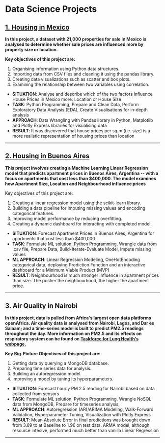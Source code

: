 # Data Science Projects

## [1. Housing in Mexico](https://github.com/BearsOnMars/Data-Science-Projects/tree/main/1.%20Housing%20in%20Mexico)
**In this project, a dataset with 21,000 properties for sale in Mexico is analysed to determine whether sale prices are influenced more by property size or location.**

**Key objectives of this project are:**

1. Organising information using Python data structures.
2. Importing data from CSV files and cleaning it using the pandas library.
3. Creating data visualizations such as scatter and box plots.
4. Examining the relationship between two variables using correlation.

* **SITUATION**: Analyse and describe which of the two factors influence House Prices in Mexico more: Location or House Size
* **TASK**: Python Programming, Prepare and Clean Data, Perform Exploratory Data Analysis (EDA), Create Visualisations for in-depth analysis
* **APPROACH**: Data Wrangling with Pandas library in Python, Matplotlib and Plotly Express libraries for visualising data
* **RESULT**: It was discovered that house prices per sq.m (i.e. size) is a more realistic representation of housing prices than location
---------------------------------------------------------------------------------------------------------

## [2. Housing in Buenos Aires](https://github.com/BearsOnMars/Data-Science-Projects/tree/main/2.%20Housing%20in%20Buenos%20Aires)
**This project involves creating a Machine Learning Linear Regression model that predicts apartment prices in Buenos Aires, Argentina -- with a focus on apartments that cost less than $400,000. The model examines how Apartment Size, Location and Neighbourhood influence prices**

Key objectives of this project are:

1. Creating a linear regression model using the scikit-learn library.
2. Building a data pipeline for imputing missing values and encoding categorical features.
3. Improving model performance by reducing overfitting.
4. Creating a dynamic dashboard for interacting with completed model.

* **SITUATION**: Forecast Apartment Prices in Buenos Aires, Argentina for apartments that cost less than $400,000
* **TASK**: Formulate ML solution, Python Programming, Wrangle data from .csv file, Prepare Data, Build-Iterate-Evaluate Model, Impute missing values
* **ML APPROACH**: Linear Regression Modeling, OneHotEncoding categorical data, deploying Prediction Function and an interactive dashboard for a Minimum Viable Product (MVP)
* **RESULT**: Neighbourhood is much stronger influence in apartment prices than size. The posher the neighbourhood, the higher the apartment price.
---------------------------------------------------------------------------------------------------------

## 3. Air Quality in Nairobi
**In this project, data is pulled from Africa's largest open data platforms openAfrica. Air quality data is analysed from Nairobi, Lagos, and Dar es Salaam; and a time-series model is built to predict PM2.5 readings throughout the day. More information on PM2.5 and its effects on respiratory system can be found on [Taskforce for Lung Health's webpage.](https://www.blf.org.uk/taskforce/data-tracker/air-quality/pm25)**

**Key Big-Picture Objectives of this project are:**

1. Getting data by querying a MongoDB database.
2. Preparing time series data for analysis.
3. Building an autoregression model.
4. Improving a model by tuning its hyperparameters.

* **SITUATION**: Forecast hourly PM 2.5 reading for Nairobi based on data collected from sensors
* **TASK**: Formulate ML solution, Python Programming, Wrangle NoSQL data from MongoDB, Prepare for timeseries analysis,
* **ML APPROACH**: Autoregression (AR)/ARIMA Modeling, Walk-Forward Validation, Hyperparameter Tuning, Visualization with Plotly Express
* **RESULT**: Mean Absolute Error in final predictions was brought down from 3.89 to at Baseline to 1.96 on test data. ARMA model, although resource intesive, performed much better than vanilla Linear Regression
---------------------------------------------------------------------------------------------------------
